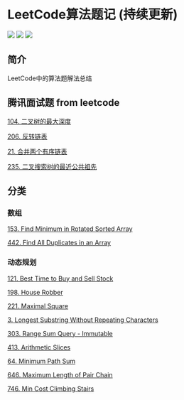 # LeetCode算法题记 (持续更新)

![](https://img.shields.io/badge/source-leetcode-blue.svg) ![](https://img.shields.io/badge/language-Python-yellowgreen.svg) ![](https://img.shields.io/badge/judgement-passing-brightgreen.svg) 

## 简介
LeetCode中的算法题解法总结

## 腾讯面试题 from leetcode
[104. 二叉树的最大深度](https://github.com/flyho-iOS/LeetCode_Mark/tree/master/Tencent/104.%20%E4%BA%8C%E5%8F%89%E6%A0%91%E7%9A%84%E6%9C%80%E5%A4%A7%E6%B7%B1%E5%BA%A6)

[206. 反转链表](https://github.com/flyho-iOS/LeetCode_Mark/tree/master/Tencent/206.%20%E5%8F%8D%E8%BD%AC%E9%93%BE%E8%A1%A8)

[21. 合并两个有序链表](https://github.com/flyho-iOS/LeetCode_Mark/tree/master/Tencent/21.%20%E5%90%88%E5%B9%B6%E4%B8%A4%E4%B8%AA%E6%9C%89%E5%BA%8F%E9%93%BE%E8%A1%A8)

[235. 二叉搜索树的最近公共祖先](https://github.com/flyho-iOS/LeetCode_Mark/tree/master/Tencent/235.%20%E4%BA%8C%E5%8F%89%E6%90%9C%E7%B4%A2%E6%A0%91%E7%9A%84%E6%9C%80%E8%BF%91%E5%85%AC%E5%85%B1%E7%A5%96%E5%85%88)

## 分类

### 数组
[153. Find Minimum in Rotated Sorted Array](https://github.com/flyho-iOS/LeetCode_Mark/tree/master/Array/153.%20Find%20Minimum%20in%20Rotated%20Sorted%20Array)

[442. Find All Duplicates in an Array](https://github.com/flyho-iOS/LeetCode_Mark/tree/master/Array/442.%20Find%20All%20Duplicates%20in%20an%20Array)

### 动态规划
[121. Best Time to Buy and Sell Stock](https://github.com/flyho-iOS/LeetCode_Mark/tree/master/Dynamic_Programming/121.%20Best%20Time%20to%20Buy%20and%20Sell%20Stock)

[198. House Robber](https://github.com/flyho-iOS/LeetCode_Mark/tree/master/Dynamic_Programming/198.%20House%20Robber)

[221. Maximal Square](https://github.com/flyho-iOS/LeetCode_Mark/tree/master/Dynamic_Programming/221.%20Maximal%20Square)

[3. Longest Substring Without Repeating Characters](https://github.com/flyho-iOS/LeetCode_Mark/tree/master/Dynamic_Programming/3.%20Longest%20Substring%20Without%20Repeating%20Characters)

[303. Range Sum Query - Immutable](https://github.com/flyho-iOS/LeetCode_Mark/tree/master/Dynamic_Programming/303.%20Range%20Sum%20Query%20-%20Immutable)

[413. Arithmetic Slices](https://github.com/flyho-iOS/LeetCode_Mark/tree/master/Dynamic_Programming/413.%20Arithmetic%20Slices)

[64. Minimum Path Sum](https://github.com/flyho-iOS/LeetCode_Mark/tree/master/Dynamic_Programming/64.%20Minimum%20Path%20Sum)

[646. Maximum Length of Pair Chain](https://github.com/flyho-iOS/LeetCode_Mark/tree/master/Dynamic_Programming/646.%20Maximum%20Length%20of%20Pair%20Chain)

[746. Min Cost Climbing Stairs](https://github.com/flyho-iOS/LeetCode_Mark/tree/master/Dynamic_Programming/746.%20Min%20Cost%20Climbing%20Stairs)


